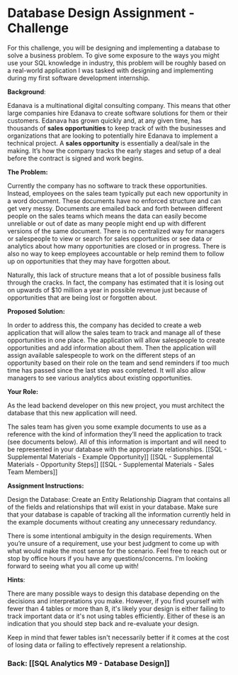 # Database Design Assignment - Challenge

For this challenge, you will be designing and implementing a database to solve a business problem. To give some exposure to the ways you might use your SQL knowledge in industry, this problem will be roughly based on a real-world application I was tasked with designing and implementing during my first software development internship.

**Background**:

Edanava is a multinational digital consulting company. This means that other large companies hire Edanava to create software solutions for them or their customers. Edanava has grown quickly and, at any given time, has thousands of **sales opportunities** to keep track of with the businesses and organizations that are looking to potentially hire Edanava to implement a technical project. A **sales opportunity** is essentially a deal/sale in the making. It’s how the company tracks the early stages and setup of a deal before the contract is signed and work begins.

**The Problem:**

Currently the company has no software to track these opportunities. Instead, employees on the sales team typically put each new opportunity in a word document. These documents have no enforced structure and can get very messy. Documents are emailed back and forth between different people on the sales teams which means the data can easily become unreliable or out of date as many people might end up with different versions of the same document. There is no centralized way for managers or salespeople to view or search for sales opportunities or see data or analytics about how many opportunities are closed or in progress. There is also no way to keep employees accountable or help remind them to follow up on opportunities that they may have forgotten about.

Naturally, this lack of structure means that a lot of possible business falls through the cracks. In fact, the company has estimated that it is losing out on upwards of $10 million a year in possible revenue just because of opportunities that are being lost or forgotten about.

**Proposed Solution:**

In order to address this, the company has decided to create a web application that will allow the sales team to track and manage all of these opportunities in one place. The application will allow salespeople to create opportunities and add information about them. Then the application will assign available salespeople to work on the different steps of an opportunity based on their role on the team and send reminders if too much time has passed since the last step was completed. It will also allow managers to see various analytics about existing opportunities.

**Your Role:**

As the lead backend developer on this new project, you must architect the database that this new application will need.

The sales team has given you some example documents to use as a reference with the kind of information they’ll need the application to track (see documents below). All of this information is important and will need to be represented in your database with the appropriate relationships.
[[SQL - Supplemental Materials - Example Opportunity]]
[[SQL - Supplemental Materials - Opportunity Steps]]
[[SQL - Supplemental Materials - Sales Team Members]]

**Assignment Instructions:**

Design the Database: Create an Entity Relationship Diagram that contains all of the fields and relationships that will exist in your database. Make sure that your database is capable of tracking all the information currently held in the example documents without creating any unnecessary redundancy.

There is some intentional ambiguity in the design requirements. When you’re unsure of a requirement, use your best judgment to come up with what would make the most sense for the scenario. Feel free to reach out or stop by office hours if you have any questions/concerns. I'm looking forward to seeing what you all come up with!

**Hints**:

There are many possible ways to design this database depending on the decisions and interpretations you make. However, if you find yourself with fewer than 4 tables or more than 8, it's likely your design is either failing to track important data or it's not using tables efficiently. Either of these is an indication that you should step back and re-evaluate your design.

Keep in mind that fewer tables isn't necessarily better if it comes at the cost of losing data or failing to effectively represent a relationship.

### Back: [[SQL Analytics M9 - Database Design]]